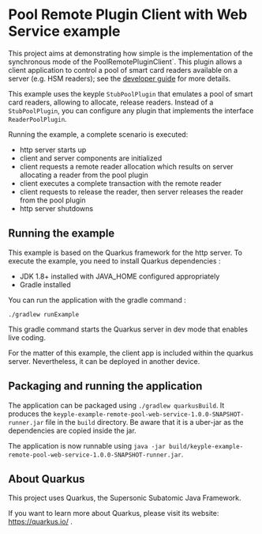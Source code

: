 # Pool Remote Plugin Client with Web Service example

This project aims at demonstrating how simple is the implementation of the synchronous mode of the PoolRemotePluginClient`. This plugin allows a client application to control a pool of smart card readers available on a server (e.g. HSM readers); see the [developer guide](https://calypsonet.github.io/keyple-website/docs/developer-guide/develop-ticketing-app-remote/#poolremotepluginclient) for more details.

This example uses the keyple `StubPoolPlugin` that emulates a pool of smart card readers, allowing to allocate, release readers. Instead of a ``StubPoolPlugin``, you can configure any plugin that implements the interface ``ReaderPoolPlugin``.

Running the example, a complete scenario is executed: 
- http server starts up
- client and server components are initialized
- client requests a remote reader allocation which results on server allocating a reader from the pool plugin
- client executes a complete transaction with the remote reader
- client requests to release the reader, then server releases the reader from the pool plugin
- http  server shutdowns

## Running the example

This example is based on the Quarkus framework for the http server. To execute the example, you need to install Quarkus dependencies : 
- JDK 1.8+ installed with JAVA_HOME configured appropriately
- Gradle installed

You can run the application with the gradle command : 
```
./gradlew runExample
```

This gradle command starts the Quarkus server in dev mode that enables live coding.

For the matter of this example, the client app is included within the quarkus server. Nevertheless, it can be deployed in another device. 

## Packaging and running the application

The application can be packaged using `./gradlew quarkusBuild`.
It produces the `keyple-example-remote-pool-web-service-1.0.0-SNAPSHOT-runner.jar` file in the `build` directory.
Be aware that it is a uber-jar as the dependencies are copied inside the jar.

The application is now runnable using `java -jar build/keyple-example-remote-pool-web-service-1.0.0-SNAPSHOT-runner.jar`.

## About Quarkus

This project uses Quarkus, the Supersonic Subatomic Java Framework.

If you want to learn more about Quarkus, please visit its website: https://quarkus.io/ .

